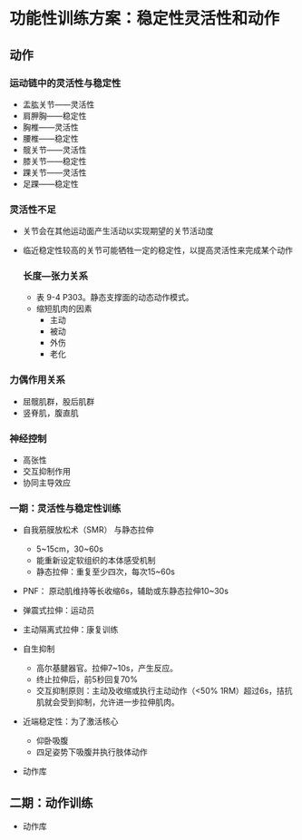 # 功能性训练方案：稳定性灵活性和动作

## 动作

### 运动链中的灵活性与稳定性

- 盂肱关节——灵活性
- 肩胛胸——稳定性
- 胸椎——灵活性
- 腰椎——稳定性
- 髋关节——灵活性
- 膝关节——稳定性
- 踝关节——灵活性
- 足踝——稳定性



### 灵活性不足

- 关节会在其他运动面产生活动以实现期望的关节活动度

- 临近稳定性较高的关节可能牺牲一定的稳定性，以提高灵活性来完成某个动作

    ### 长度—张力关系

    - 表 9-4 P303。静态支撑面的动态动作模式。
    - 缩短肌肉的因素
        - 主动
        - 被动
        - 外伤
        - 老化



### 力偶作用关系

- 屈髋肌群，股后肌群
- 竖脊肌，腹直肌



### 神经控制

-  高张性
- 交互抑制作用
- 协同主导效应





### 一期：灵活性与稳定性训练

- 自我筋膜放松术（SMR） 与静态拉伸
    - 5~15cm，30~60s
    - 能重新设定软组织的本体感受机制
    - 静态拉伸：重复至少四次，每次15~60s
- PNF： 原动肌维持等长收缩6s，辅助或东静态拉伸10~30s
- 弹震式拉伸：运动员
- 主动隔离式拉伸：康复训练
- 自生抑制
    - 高尔基腱器官。拉伸7~10s，产生反应。
    - 终止拉伸后，前5秒回复70%
    - 交互抑制原则：主动及收缩或执行主动动作（<50% 1RM）超过6s，拮抗肌就会受到抑制，允许进一步拉伸肌肉。
- 近端稳定性：为了激活核心
    - 仰卧吸腹
    - 四足姿势下吸腹并执行肢体动作

- 动作库









## 二期：动作训练

- 动作库